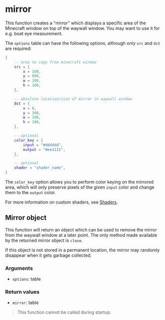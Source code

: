 # mirror

This function creates a "mirror" which displays a specific area of the Minecraft
window on top of the waywall window. You may want to use it for e.g. boat eye
measurement.

The `options` table can have the following options, although only `src` and
`dst` are required:

```lua
{
    -- area to copy from minecraft window
    src = {
        x = 160,
        y = 900,
        w = 100,
        h = 100,
    },

    -- absolute location/size of mirror in waywall window
    dst = {
        x = 0,
        y = 300,
        w = 100,
        h = 100,
    },

    -- optional
    color_key = {
        input = "#dddddd",
        output = "#ee1111",
    },

    -- optional
    shader = "shader_name",
}
```

The `color_key` option allows you to perform color keying on the mirrored area,
which will only preserve pixels of the given `input` color and change them to
the `output` color.

For more information on custom shaders, see [Shaders].

## Mirror object

This function will return an object which can be used to remove the mirror from
the waywall window at a later point. The only method made available by the
returned mirror object is `close`.

If this object is not stored in a permanent location, the mirror may randomly
disappear when it gets garbage collected.

### Arguments

  - `options`: table

### Return values

  - `mirror`: table

> This function cannot be called during startup.

[Shaders]: 01_options_shaders.md
